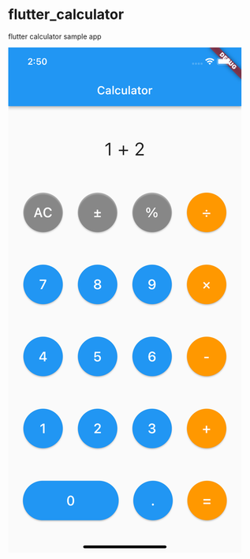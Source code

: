 # flutter_calculator

flutter calculator sample app

![screenshot](https://github.com/yuya-okada527/flutter_calculator_sample/blob/main/docs/images/screenshot.png)
